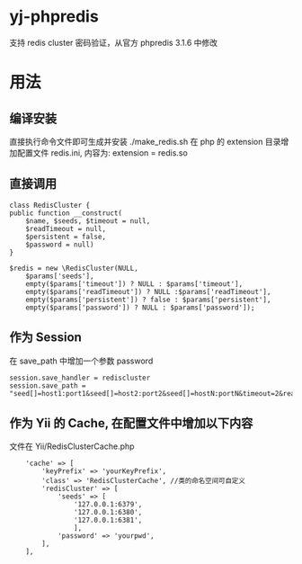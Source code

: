 # yj-phpredis
支持 redis cluster 密码验证，从官方 phpredis 3.1.6 中修改

# 用法

## 编译安装 
直接执行命令文件即可生成并安装 ./make_redis.sh
在 php 的 extension 目录增加配置文件 redis.ini, 内容为: extension = redis.so

## 直接调用

~~~
class RedisCluster {
public function __construct(
	$name, $seeds, $timeout = null, 
	$readTimeout = null, 
	$persistent = false, 
	$password = null)
}	

$redis = new \RedisCluster(NULL,
	$params['seeds'],
	empty($params['timeout']) ? NULL : $params['timeout'],
	empty($params['readTimeout']) ? NULL :$params['readTimeout'],
	empty($params['persistent']) ? false : $params['persistent'],
	empty($params['password']) ? NULL : $params['password']);
~~~

## 作为 Session

在 save_path 中增加一个参数 password 

~~~
session.save_handler = rediscluster
session.save_path = "seed[]=host1:port1&seed[]=host2:port2&seed[]=hostN:portN&timeout=2&read_timeout=2&failover=error&persistent=1&password=yourpwd"
~~~

## 作为 Yii 的 Cache, 在配置文件中增加以下内容
文件在 Yii/RedisClusterCache.php
~~~
    'cache' => [
        'keyPrefix' => 'yourKeyPrefix',
        'class' => 'RedisClusterCache',	//类的命名空间可自定义
        'redisCluster' => [
            'seeds' => [
                '127.0.0.1:6379',
                '127.0.0.1:6380',
                '127.0.0.1:6381',
                ],
            'password' => 'yourpwd',
        ],
    ],
~~~
